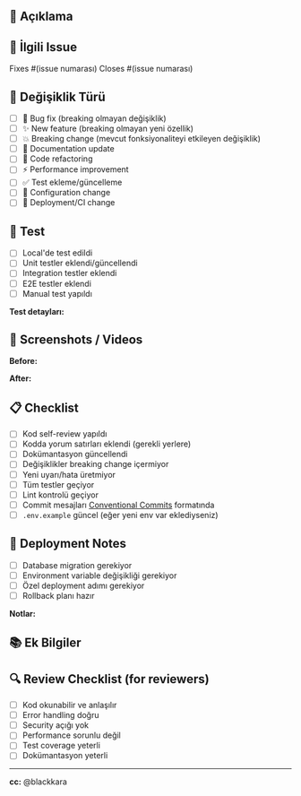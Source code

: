 ## 📝 Açıklama
<!-- Yapılan değişikliklerin detaylı açıklaması -->



## 🔗 İlgili Issue
<!-- Eğer bir issue'yu fix ediyorsanız -->
Fixes #(issue numarası)
Closes #(issue numarası)

## 🎯 Değişiklik Türü
<!-- İlgili olanları işaretleyin -->
- [ ] 🐛 Bug fix (breaking olmayan değişiklik)
- [ ] ✨ New feature (breaking olmayan yeni özellik)
- [ ] 💥 Breaking change (mevcut fonksiyonaliteyi etkileyen değişiklik)
- [ ] 📝 Documentation update
- [ ] 🎨 Code refactoring
- [ ] ⚡ Performance improvement
- [ ] ✅ Test ekleme/güncelleme
- [ ] 🔧 Configuration change
- [ ] 🚀 Deployment/CI change

## 🧪 Test
<!-- Test durumunu belirtin -->
- [ ] Local'de test edildi
- [ ] Unit testler eklendi/güncellendi
- [ ] Integration testler eklendi
- [ ] E2E testler eklendi
- [ ] Manual test yapıldı

**Test detayları:**
<!-- Test senaryolarını açıklayın -->


## 📸 Screenshots / Videos
<!-- UI değişikliği varsa ekran görüntüleri veya video ekleyin -->
<!-- Yoksa bu bölümü silebilirsiniz -->

**Before:**


**After:**


## 📋 Checklist
<!-- Merge'den önce kontrol edin -->
- [ ] Kod self-review yapıldı
- [ ] Kodda yorum satırları eklendi (gerekli yerlere)
- [ ] Dokümantasyon güncellendi
- [ ] Değişiklikler breaking change içermiyor
- [ ] Yeni uyarı/hata üretmiyor
- [ ] Tüm testler geçiyor
- [ ] Lint kontrolü geçiyor
- [ ] Commit mesajları [Conventional Commits](https://www.conventionalcommits.org/) formatında
- [ ] `.env.example` güncel (eğer yeni env var eklediyseniz)

## 🚀 Deployment Notes
<!-- Deployment sırasında dikkat edilmesi gerekenler varsa -->
- [ ] Database migration gerekiyor
- [ ] Environment variable değişikliği gerekiyor
- [ ] Özel deployment adımı gerekiyor
- [ ] Rollback planı hazır

**Notlar:**


## 📚 Ek Bilgiler
<!-- İlave notlar, bağlantılar, referanslar -->


## 🔍 Review Checklist (for reviewers)
<!-- Reviewer'lar için kontrol listesi -->
- [ ] Kod okunabilir ve anlaşılır
- [ ] Error handling doğru
- [ ] Security açığı yok
- [ ] Performance sorunlu değil
- [ ] Test coverage yeterli
- [ ] Dokümantasyon yeterli

---

**cc:** @blackkara
